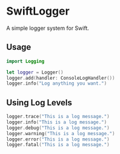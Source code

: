 # SwiftLogger

A simple logger system for Swift.

## Usage

```Swift
import Logging

let logger = Logger()
logger.add(handler: ConsoleLogHandler())
logger.info("Log anything you want.")
```

## Using Log Levels

```Swift
logger.trace("This is a log message.")
logger.info("This is a log message.")
logger.debug("This is a log message.")
logger.warning("This is a log message.")
logger.error("This is a log message.")
logger.fatal("This is a log message.")
```
